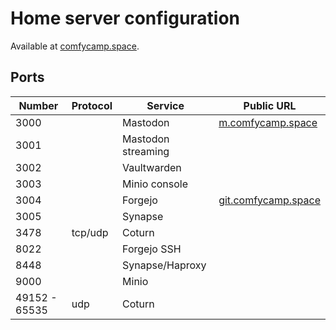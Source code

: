 # Home server configuration

Available at [comfycamp.space](https://comfycamp.space).

## Ports

| Number        | Protocol | Service            | Public URL                                         |
| ---           | ---      | ---                | ---                                                |
| 3000          |          | Mastodon           | [m.comfycamp.space](https://m.comfycamp.space)     |
| 3001          |          | Mastodon streaming |                                                    |
| 3002          |          | Vaultwarden        |                                                    |
| 3003          |          | Minio console      |                                                    |
| 3004          |          | Forgejo            | [git.comfycamp.space](https://git.comfycamp.space) |
| 3005          |          | Synapse            |                                                    |
| 3478          | tcp/udp  | Coturn             |                                                    |
| 8022          |          | Forgejo SSH        |                                                    |
| 8448          |          | Synapse/Haproxy    |                                                    |
| 9000          |          | Minio              |                                                    |
| 49152 - 65535 | udp      | Coturn             |                                                    |
